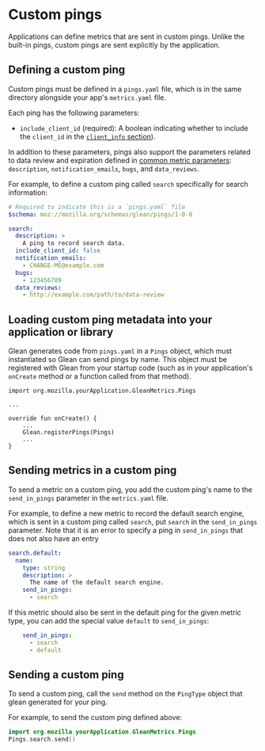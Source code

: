 # Custom pings

Applications can define metrics that are sent in custom pings. Unlike the
built-in pings, custom pings are sent explicitly by the application.

## Defining a custom ping

Custom pings must be defined in a `pings.yaml` file, which is in the same
directory alongside your app's `metrics.yaml` file.

Each ping has the following parameters:

- `include_client_id` (required): A boolean indicating whether to include the
  `client_id` in the [`client_info` section](pings.md#The-client_info-section)).

In addition to these parameters, pings also support the parameters related to
data review and expiration defined in [common metric
parameters](../metrics/adding-new-metrics.md#common-metric-parameters):
`description`, `notification_emails`, `bugs`, and `data_reviews`.

For example, to define a custom ping called `search` specifically for search
information:

```YAML
# Required to indicate this is a `pings.yaml` file
$schema: moz://mozilla.org/schemas/glean/pings/1-0-0

search:
  description: >
    A ping to record search data.
  include_client_id: false
  notification_emails:
    - CHANGE-ME@example.com
  bugs:
    - 123456789
  data_reviews:
    - http://example.com/path/to/data-review
```

## Loading custom ping metadata into your application or library

Glean generates code from `pings.yaml` in a `Pings` object, which must
instantiated so Glean can send pings by name. This object must be registered
with Glean from your startup code (such as in your application's `onCreate`
method or a function called from that method).

```
import org.mozilla.yourApplication.GleanMetrics.Pings

...

override fun onCreate() {
    ...
    Glean.registerPings(Pings)
    ...
}
```

## Sending metrics in a custom ping

To send a metric on a custom ping, you add the custom ping's name to
the `send_in_pings` parameter in the `metrics.yaml` file.

For example, to define a new metric to record the default search engine, which
is sent in a custom ping called `search`, put `search` in the `send_in_pings`
parameter.  Note that it is an error to specify a ping in `send_in_pings` that
does not also have an entry

```YAML
search.default:
  name:
    type: string
    description: >
      The name of the default search engine.
    send_in_pings:
      - search
```

If this metric should also be sent in the default ping for the given metric
type, you can add the special value `default` to `send_in_pings`:

```YAML
    send_in_pings:
      - search
      - default
```

## Sending a custom ping

To send a custom ping, call the `send` method on the `PingType` object that
glean generated for your ping.

For example, to send the custom ping defined above:

```kotlin
import org.mozilla.yourApplication.GleanMetrics.Pings
Pings.search.send()
```
